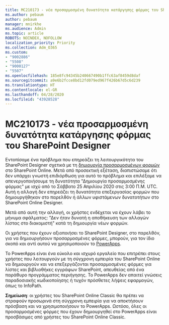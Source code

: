 ```yaml
---
title: MC210173 - νέα προσαρμοσμένη δυνατότητα κατάργησης φόρμας του SharePoint Designer
ms.author: pebaum
author: pebaum
manager: mnirkhe
ms.audience: Admin
ms.topic: article
ROBOTS: NOINDEX, NOFOLLOW
localization_priority: Priority
ms.collection: Adm_O365
ms.custom:
- "9002886"
- "5508"
- "9000127"
- "5507"
ms.openlocfilehash: 185e8fc94345b240667490b1ffc63af8459d8daf
ms.sourcegitcommit: a9e6b2fcce8bd12fd079ed967f426b67d5c6d239
ms.translationtype: HT
ms.contentlocale: el-GR
ms.lasthandoff: 04/28/2020
ms.locfileid: "43928528"
---
```

# <a name="mc210173---sharepoint-designer-new-custom-form-feature-deprecation"></a>MC210173 - νέα προσαρμοσμένη δυνατότητα κατάργησης φόρμας του SharePoint Designer

Εντοπίσαμε ένα πρόβλημα που επηρεάζει τη λειτουργικότητα του SharePoint Designer σχετικά με τη [δημιουργία προσαρμοσμένων φορμών](https://support.microsoft.com/en-us/office/create-a-custom-list-form-using-sharepoint-designer-917d8fdb-ee00-4441-adb3-a94612d1d105?ui=en-us&rs=en-us&ad=us#bm2) στο SharePoint Online. Μετά από προσεκτική εξέταση, διαπιστώσαμε ότι δεν υπάρχει γνωστή επιδιόρθωση για αυτό το πρόβλημα και επιλέξαμε να απενεργοποιήσουμε τη δυνατότητα "Δημιουργία προσαρμοσμένης φόρμας" με ισχύ από το Σάββατο 25 Απριλίου 2020 στις 3:00 Π.Μ. UTC. Αυτή η αλλαγή δεν επηρεάζει τη δυνατότητα επεξεργασίας φορμών που δημιουργήθηκαν στο παρελθόν ή άλλων υφιστάμενων δυνατοτήτων στο SharePoint Online Designer.

Μετά από αυτή την αλλαγή, οι χρήστες ενδέχεται να έχουν λάβει το μήνυμα σφάλματος: "Δεν ήταν δυνατή η αποθήκευση των αλλαγών λίστας στο διακομιστή" κατά τη δημιουργία νέων φορμών.

Οι χρήστες που έχουν αξιοποιήσει το SharePoint Designer, στο παρελθόν, για να δημιουργήσουν προσαρμοσμένες φόρμες, μπορούν, για τον ίδιο σκοπό και αντί αυτού να χρησιμοποιούν το [PowerApps](https://docs.microsoft.com/powerapps/maker/canvas-apps/customize-list-form).

Το PowerApps είναι ένα εύκολο και ισχυρό εργαλείο που επιτρέπει στους χρήστες που λειτουργούν με τη σύγχρονη εμπειρία του SharePoint Online να δημιουργούν και να επεξεργάζονται προσαρμοσμένες φόρμες για λίστες και βιβλιοθήκες εγγράφων SharePoint, απευθείας από ένα παράθυρο προγράμματος περιήγησης. Το PowerApps δεν απαιτεί γνώσεις παραδοσιακής κωδικοποίησης ή τυχόν πρόσθετες λήψεις εφαρμογών, όπως το InfoPath.

**Σημείωση**: οι χρήστες του SharePoint Online Classic θα πρέπει να στραφούν προσωρινά στη σύγχρονη εμπειρία για να αποκτήσουν πρόσβαση και να χρησιμοποιήσουν το PowerApps. Ωστόσο, όλες οι προσαρμοσμένες φόρμες που έχουν δημιουργηθεί στο PowerApps είναι προσβάσιμες από χρήστες του SharePoint Online Classic.
